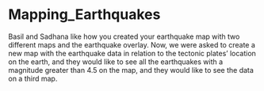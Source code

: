 # Mapping_Earthquakes

Basil and Sadhana like how you created your earthquake map with two different maps and the earthquake overlay. Now, we were asked to create a new map with the earthquake data in relation to the tectonic plates’ location on the earth, and they would like to see all the earthquakes with a magnitude greater than 4.5 on the map, and they would like to see the data on a third map.
